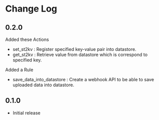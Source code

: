 # Change Log

## 0.2.0

Added these Actions

* set_st2kv : Register specified key-value pair into datastore.
* get_st2kv : Retrieve value from datastore which is correspond to specified key.

Added a Rule

* save_data_into_datastore : Create a webhook API to be able to save uploaded data into datastore.

## 0.1.0

- Initial release
